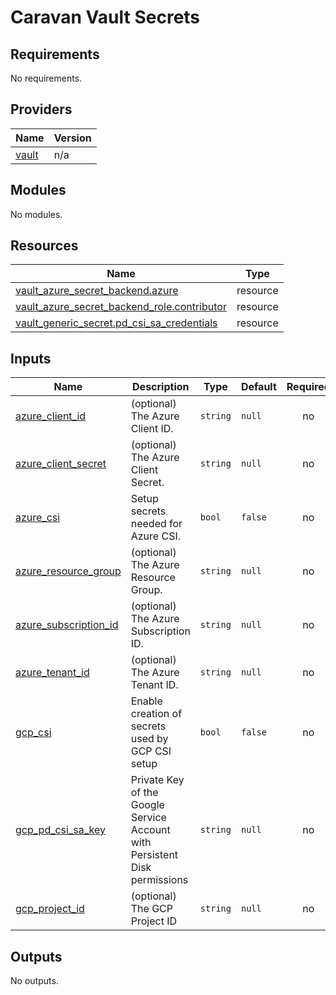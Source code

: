# Caravan Vault Secrets

<!-- BEGINNING OF PRE-COMMIT-TERRAFORM DOCS HOOK -->
## Requirements

No requirements.

## Providers

| Name | Version |
|------|---------|
| <a name="provider_vault"></a> [vault](#provider\_vault) | n/a |

## Modules

No modules.

## Resources

| Name | Type |
|------|------|
| [vault_azure_secret_backend.azure](https://registry.terraform.io/providers/hashicorp/vault/latest/docs/resources/azure_secret_backend) | resource |
| [vault_azure_secret_backend_role.contributor](https://registry.terraform.io/providers/hashicorp/vault/latest/docs/resources/azure_secret_backend_role) | resource |
| [vault_generic_secret.pd_csi_sa_credentials](https://registry.terraform.io/providers/hashicorp/vault/latest/docs/resources/generic_secret) | resource |

## Inputs

| Name | Description | Type | Default | Required |
|------|-------------|------|---------|:--------:|
| <a name="input_azure_client_id"></a> [azure\_client\_id](#input\_azure\_client\_id) | (optional) The Azure Client ID. | `string` | `null` | no |
| <a name="input_azure_client_secret"></a> [azure\_client\_secret](#input\_azure\_client\_secret) | (optional) The Azure Client Secret. | `string` | `null` | no |
| <a name="input_azure_csi"></a> [azure\_csi](#input\_azure\_csi) | Setup secrets needed for Azure CSI. | `bool` | `false` | no |
| <a name="input_azure_resource_group"></a> [azure\_resource\_group](#input\_azure\_resource\_group) | (optional) The Azure Resource Group. | `string` | `null` | no |
| <a name="input_azure_subscription_id"></a> [azure\_subscription\_id](#input\_azure\_subscription\_id) | (optional) The Azure Subscription ID. | `string` | `null` | no |
| <a name="input_azure_tenant_id"></a> [azure\_tenant\_id](#input\_azure\_tenant\_id) | (optional) The Azure Tenant ID. | `string` | `null` | no |
| <a name="input_gcp_csi"></a> [gcp\_csi](#input\_gcp\_csi) | Enable creation of secrets used by GCP CSI setup | `bool` | `false` | no |
| <a name="input_gcp_pd_csi_sa_key"></a> [gcp\_pd\_csi\_sa\_key](#input\_gcp\_pd\_csi\_sa\_key) | Private Key of the Google Service Account with Persistent Disk permissions | `string` | `null` | no |
| <a name="input_gcp_project_id"></a> [gcp\_project\_id](#input\_gcp\_project\_id) | (optional) The GCP Project ID | `string` | `null` | no |

## Outputs

No outputs.
<!-- END OF PRE-COMMIT-TERRAFORM DOCS HOOK -->
